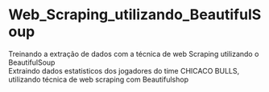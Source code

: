 # Web_Scraping_utilizando_BeautifulSoup
Treinando a extração de dados com a técnica de web Scraping utilizando o BeautifulSoup  
Extraindo dados estatisticos dos jogadores do time CHICACO BULLS, utilizando técnica de web scraping com Beautifulshop

